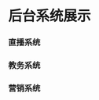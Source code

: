 # 后台系统展示

### 直播系统
<ImageZoom
src="/crm/images/sssds2w22ssdsds.png"
:border="true"
width="600"
/>

### 教务系统

<ImageZoom
src="/crm/images/w2021-02-22 104212.png"
:border="true"
width="600"
/>

<ImageZoom
src="/crm/images/w2021-02-22 104253.png"
:border="true"
width="600"
/>

### 营销系统

<ImageZoom
src="/crm/images/w2021-02-22121212.png"
:border="true"
width="600"
/>
